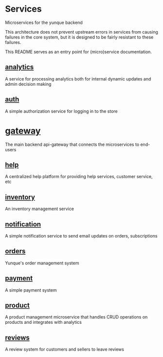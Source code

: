 # Services
Microservices for the yunque backend

This architecture does not prevent upstream errors in services from causing failures in the core system, but it is designed to be fairly resistant to these failures.

This README serves as an entry point for (micro)service documentation.

## [analytics](analytics)
A service for processing analytics both for internal dynamic updates and admin decision making

## [auth](auth)
A simple authorization service for logging in to the store

# [gateway](gateway)
The main backend api-gateway that connects the microservices to end-users

## [help](help)
A centralized help platform for providing help services, customer service, etc

## [inventory](inventory)
An inventory management service

## [notification](notification)
A simple notification service to send email updates on orders, subscriptions

## [orders](orders)
Yunque's order management system

## [payment](payment)
A simple payment system

## [product](product)
A product management microservice that handles CRUD operations on products and integrates with analytics

## [reviews](reviews)
A review system for customers and sellers to leave reviews